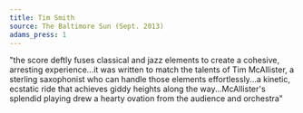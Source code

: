 ```yaml
---
title: Tim Smith
source: The Baltimore Sun (Sept. 2013)
adams_press: 1
---
```

"the score deftly fuses classical and jazz elements to create a cohesive, arresting experience...it was written to match the talents of Tim McAllister, a sterling saxophonist who can handle those elements effortlessly...a kinetic, ecstatic ride that achieves giddy heights along the way...McAllister's splendid playing drew a hearty ovation from the audience and orchestra"